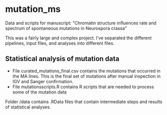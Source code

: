 # mutation_ms
Data and scripts for manuscript: "Chromatin structure influences rate and spectrum of spontaneous mutations in Neurospora crassa"

This was a fairly large and complex project. I've separated the different pipelines, input files, and analyses into different files.

## Statistical analysis of mutation data

- File curated_mutations_final.csv contains the mutations that occurred in the MA lines. This is the final set of mutations after manual inspection in IGV and Sanger confirmation.
- File mutationsscripts.R contains R scripts that are needed to process some of the mutation data

Folder /data contains .RData files that contain intermediate steps and results of statistical analyses.


